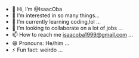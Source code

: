 - 👋 Hi, I’m @IsaacOba
- 👀 I’m interested in so many things...
- 🌱 I’m currently learning coding,lol ...
- 💞️ I’m looking to collaborate on a lot of jobs ...
- 📫 How to reach me isaacoba1999@gmail.com ...
- 😄 Pronouns: He/him ...
- ⚡ Fun fact: weirdo ...

<!---
IsaacOba/IsaacOba is a ✨ special ✨ repository because its `README.md` (this file) appears on your GitHub profile.
You can click the Preview link to take a look at your changes.
--->
